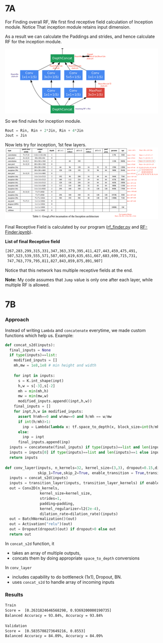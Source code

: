 # 7A
For Finding overall RF, We first find receptive field calculation of Inception module.
Notice That inception module retains input dimension. 

As a result we can calculate the Paddings and strides, and hence calculate RF for the inception module.

![Inception](Inception.png)

So we find rules for inception module.
```python
Rout = Rin, Rin + 2*Jin, Rin + 4*Jin
Jout = Jin
```

Now lets try for inception, 1st few layers.
![](Inception-Table.png)

Final Receptive Field is calculated by our program ([rf_finder.py](rf_finder.py) and [RF-Finder.ipynb](RF-Finder.ipynb)).

**List of final Receptive field**
```bash
[267,283,299,315,331,347,363,379,395,411,427,443,459,475,491,
 507,523,539,555,571,587,603,619,635,651,667,683,699,715,731,
 747,763,779,795,811,827,843,859,875,891,907]
```

Notice that this network has multiple receptive fields at the end.

**Note:** My code assumes that `Jump` value is only one after each layer, while multiple RF is allowed.

# 7B
### Approach
Instead of writing `Lambda` and `concatenate` everytime, we made custom functions which help us.
Example:
```python
def concat_s2d(inputs):
  final_inputs = None
  if type(inputs)==list:
    modified_inputs = []
    mh,mw = 1e8,1e8 # min height and width
    
    for inpt in inputs:
      s = K.int_shape(inpt)
      h,w = s[-3],s[-2]
      mh = min(mh,h)
      mw = min(mw,w)
      modified_inputs.append((inpt,h,w))
    final_inputs = []
    for inpt,h,w in modified_inputs:
      assert h%mh==0 and w%mw==0 and h/mh == w/mw
      if int(h/mh)>1:
        inp = Lambda(lambda x: tf.space_to_depth(x, block_size=int(h/mh)))(inpt)
      else:
        inp = inpt
      final_inputs.append(inp) 
  inputs = concatenate(final_inputs) if type(inputs)==list and len(inputs)>1 else inputs
  inputs = inputs[0] if type(inputs)==list and len(inputs)==1 else inputs
  return inputs

def conv_layer(inputs, n_kernels=32, kernel_size=(3,3), dropout=0.15,dilation_rate=1, padding='same', 
               skip_1=True,skip_2=True, enable_transition = True,transition_layer_kernels = 32):
  inputs = concat_s2d(inputs)
  inputs = transition_layer(inputs, transition_layer_kernels) if enable_transition else inputs
  out = Conv2D(n_kernels,
                kernel_size=kernel_size,
                strides=1,
                padding=padding,
                kernel_regularizer=l2(2e-4),
                dilation_rate=dilation_rate)(inputs)
  out = BatchNormalization()(out)
  out = Activation("relu")(out)
  out = Dropout(dropout)(out) if dropout>0 else out
  return out
```
In `concat_s2d` function, it 
- takes an array of multiple outputs, 
- concats them by doing appropriate `space_to_depth` conversions

In `conv_layer` 
- includes capability to do bottleneck (1x1), Dropout, BN.
- uses `concat_s2d` to handle array of incoming inputs


### Results
```bash
Train
Score =  [0.2631824646568298, 0.9369200000190735]
Balanced Accuracy = 93.84%, Accuracy = 93.84%

Validation 
Score =  [0.5835708273649216, 0.8553]
Balanced Accuracy = 84.09%, Accuracy = 84.09%
```